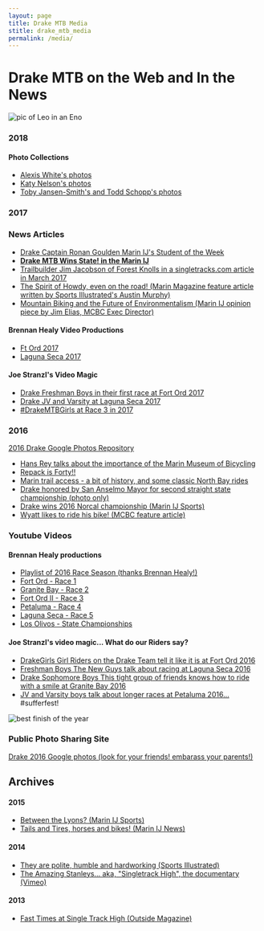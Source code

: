 ```yaml
---
layout: page
title: Drake MTB Media
stitle: drake_mtb_media
permalink: /media/
---
```


# Drake MTB on the Web and In the News

![pic of Leo in an Eno]({{site.baseurl}}/images/media.jpg)


### 2018

#### Photo Collections
* <a href="https://photos.app.goo.gl/F6yg0l6K3AhReYPA2" target="_blank">Alexis White's photos</a>
* <a href="https://www.amazon.com/photos/share/cLI5xfK4XsamjbU5DSAbqedcflZslFCAaXvJqxQ7y6z" target="_blank">Katy Nelson's photos</a>
* <a href="https://photos.app.goo.gl/cRVCY8WokisYJ2VD2" target="_blank">Toby Jansen-Smith's and Todd Schopp's photos</a>


### 2017

### News Articles
* [Drake Captain Ronan Goulden Marin IJ's Student of the Week](http://www.marinij.com/article/NO/20171029/FEATURES/171029793)
* [<b>Drake MTB Wins State! in the Marin IJ</b>](http://www.marinij.com/sports/20170515/mountain-biking-drake-repeats-as-state-champion-tam-runner-up-san-marin-second-in-division-ii)
* [Trailbuilder Jim Jacobson of Forest Knolls in a singletracks.com article in March 2017](https://www.singletracks.com/blog/mtb-trails/marins-trail-king-profile-of-a-trail-builder)
* [The Spirit of Howdy, even on the road! (Marin Magazine feature article written by Sports Illustrated's Austin Murphy)](http://www.marinmagazine.com/March-2017/Sharing-the-Road/)
* [Mountain Biking and the Future of Environmentalism (Marin IJ opinion piece by Jim Elias, MCBC Exec Director)](http://www.marinij.com/opinion/20170218/marin-voice-bike-access-to-trails-and-environmental-sustainability)

#### Brennan Healy Video Productions
* [Ft Ord 2017](https://www.youtube.com/watch?v=ubgbmzYe9YA)
* [Laguna Seca 2017](https://www.youtube.com/watch?v=pqR9wSEq9Ho)

#### Joe Stranzl's Video Magic
 * [Drake Freshman Boys in their first race at Fort Ord 2017](https://www.youtube.com/watch?v=nvABfshenuo)
 * [Drake JV and Varsity at Laguna Seca 2017](https://www.youtube.com/watch?v=L-r5J5Dfc_Y)
 * [#DrakeMTBGirls at Race 3 in 2017](hthttps://www.youtube.com/watch?v=0N8iXa_M5oE)


### 2016

[2016 Drake Google Photos Repository](https://goo.gl/photos/YpAmTJrjciYyz6YK7)

* [Hans Rey talks about the importance of the Marin Museum of Bicycling](http://www.pinkbike.com/news/hans-rey-mountain-bike-hall-of-fame-matters-2016.html)
* [Repack is Forty!!](http://www.bikebiz.com/news/read/repack-is-forty-on-friday/020215)
* [Marin trail access - a bit of history, and some classic North Bay rides](http://www.sonomanews.com/lifestyle/6117603-181/classic-north-bay-mountain-biking?artslide=0)
* [Drake honored by San Anselmo Mayor for second straight state championship (photo only)]({{site.baseurl}}/images/townhall_2016.jpg)
* [Drake wins 2016 Norcal championship (Marin IJ Sports)](http://www.marinij.com/sports/20160508/marin-briefs-drake-claims-norcal-mountain-biking-championship)
* [Wyatt likes to ride his bike! (MCBC feature article)](http://www.marinbike.org/news/offroad/wyatt-miceli-i-like-to-ride-my-bicycle-2016/)

### Youtube Videos

#### Brennan Healy productions
* [Playlist of 2016 Race Season (thanks Brennan Healy!)](https://www.youtube.com/playlist?list=PL0iTUF9DuZ1x_c4RF76xzyjkk74hDrDP8)
* [Fort Ord - Race 1](https://www.youtube.com/watch?v=f01G-DY5t8U)
* [Granite Bay - Race 2](https://www.youtube.com/watch?v=44Ppm4UQnOg)
* [Fort Ord II - Race 3](https://www.youtube.com/watch?v=R5JKbUAZUbI)
* [Petaluma - Race 4](https://www.youtube.com/watch?v=0T9F4Gw1AvQ)
* [Laguna Seca - Race 5](https://www.youtube.com/watch?v=GnPXnqkWIlU)
* [Los Olivos - State Championships](https://www.youtube.com/watch?v=M23T6-XmA2I)

#### Joe Stranzl's video magic... What do our Riders say?
 * [DrakeGirls  Girl Riders on the Drake Team tell it like it is at Fort Ord 2016](https://www.youtube.com/watch?v=YUfSNj7cHpQ)
 * [Freshman Boys  The New Guys talk about racing at Laguna Seca 2016](https://www.youtube.com/watch?v=-oozGRhEk1E)
 * [Drake Sophomore Boys  This tight group of friends knows how to ride with a smile at Granite Bay 2016](https://www.youtube.com/watch?v=jVMlhFWBko0)
 * [JV and Varsity boys talk about longer races at Petaluma 2016…](https://www.youtube.com/watch?v=moe36leZhhk)  #sufferfest!

![best finish of the year]({{site.baseurl}}/images/race_finish.JPG)

### Public Photo Sharing Site

[Drake 2016 Google photos (look for your friends! embarass your parents!)](https://goo.gl/photos/YpAmTJrjciYyz6YK7)


## Archives

#### 2015
* [Between the Lyons? (Marin IJ Sports)](http://www.marinij.com/sports/20150512/prep-mountain-biking-lyons-trying-to-help-drake-get-back-on-top-at-state-race)
* [Tails and Tires, horses and bikes! (Marin IJ News)](http://www.marinij.com/article/NO/20150307/NEWS/150309851)

#### 2014
* [They are polite, humble and hardworking (Sports Illustrated)](http://www.si.com/edge/2014/03/30/drake-highs-mountain-biking-dynasty)
* [The Amazing Stanleys... aka, "Singletrack High", the documentary (Vimeo)](https://vimeo.com/95958080)

#### 2013
* [Fast Times at Single Track High (Outside Magazine)](http://www.outsideonline.com/1918441/fast-times-singletrack-high)
